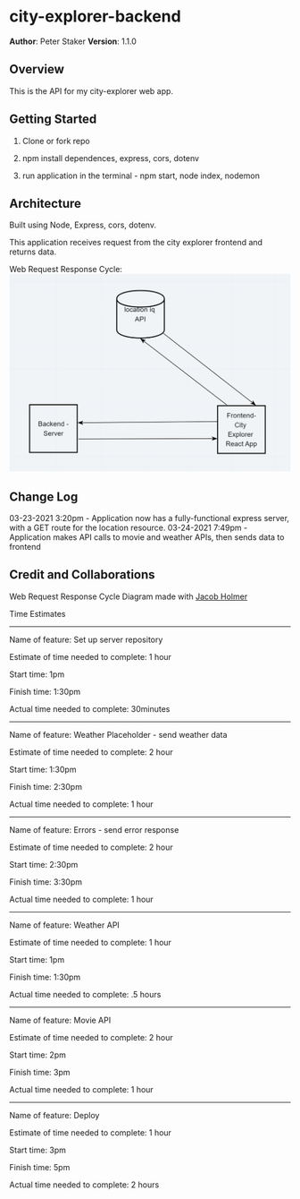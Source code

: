 # city-explorer-backend

**Author**: Peter Staker
**Version**: 1.1.0

## Overview

This is the API for my city-explorer web app.

## Getting Started

1. Clone or fork repo

1. npm install dependences, express, cors, dotenv

1. run application in the terminal - npm start, node index, nodemon

## Architecture

Built using Node, Express, cors, dotenv.

This application receives request from the city explorer frontend and returns data.

Web Request Response Cycle:
![requestResponseCycle](./assets/requestResponseCycle.png)

## Change Log

03-23-2021 3:20pm - Application now has a fully-functional express server, with a GET route for the location resource.
03-24-2021 7:49pm - Application makes API calls to movie and weather APIs, then sends data to frontend

## Credit and Collaborations

Web Request Response Cycle Diagram made with [Jacob Holmer](https://github.com/Pratibhaprogrammer)

Time Estimates

***
Name of feature: Set up server repository

Estimate of time needed to complete: 1 hour

Start time: 1pm

Finish time: 1:30pm

Actual time needed to complete: 30minutes

***
Name of feature: Weather Placeholder - send weather data

Estimate of time needed to complete: 2 hour

Start time: 1:30pm

Finish time: 2:30pm

Actual time needed to complete: 1 hour

***

Name of feature:  Errors - send error response

Estimate of time needed to complete: 2 hour

Start time: 2:30pm

Finish time: 3:30pm

Actual time needed to complete: 1 hour

***

Name of feature: Weather API

Estimate of time needed to complete: 1 hour

Start time: 1pm

Finish time: 1:30pm

Actual time needed to complete: .5 hours

***

Name of feature: Movie API

Estimate of time needed to complete: 2 hour

Start time: 2pm

Finish time: 3pm

Actual time needed to complete: 1 hour

***

Name of feature: Deploy

Estimate of time needed to complete: 1 hour

Start time: 3pm

Finish time: 5pm

Actual time needed to complete: 2 hours
